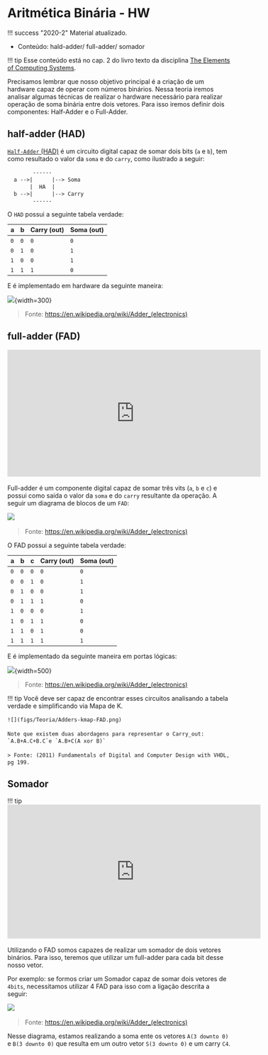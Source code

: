 # Aritmética Binária - HW

!!! success "2020-2"
    Material atualizado.

- Conteúdo: hald-adder/ full-adder/ somador

!!! tip
    Esse conteúdo está no cap. 2 do livro texto da disciplina [The Elements of Computing Systems](https://b1391bd6-da3d-477d-8c01-38cdf774495a.filesusr.com/ugd/44046b_f0eaab042ba042dcb58f3e08b46bb4d7.pdf).

Precisamos lembrar que nosso objetivo principal é a criação de um hardware capaz de operar com números binários. Nessa teoria iremos analisar algumas técnicas de realizar o hardware necessário para realizar operação de soma binária entre dois vetores. Para isso iremos definir dois componentes: Half-Adder e o Full-Adder.

## half-adder (HAD)

[`Half-Adder` (HAD)](https://en.wikipedia.org/wiki/Adder_(electronics)) é um circuito digital capaz de somar dois bits (`a` e `b`), tem como resultado o valor da `soma` e do `carry`, como ilustrado a seguir: 

```
        ------
  a -->|      |--> Soma
       |  HA  |
  b -->|      |--> Carry
        ------
```

O `HAD` possui a seguinte tabela verdade:

| a   | b   | Carry (out) | Soma (out) |
| --  | --  | -----       | -----      |
| `0` | `0` | `0`         | `0`        |
| `0` | `1` | `0`         | `1`        |
| `1` | `0` | `0`         | `1`        |
| `1` | `1` | `1`         | `0`        |

E é implementado em hardware da seguinte maneira:

![](https://upload.wikimedia.org/wikipedia/commons/thumb/d/d9/Half_Adder.svg/440px-Half_Adder.svg.png){width=300}

> Fonte: https://en.wikipedia.org/wiki/Adder_(electronics)

## full-adder (FAD)

<iframe width="571" height="286" src="https://www.youtube.com/embed/RK3P9L2ZXk4" frameborder="0" allow="accelerometer; autoplay; encrypted-media; gyroscope; picture-in-picture" allowfullscreen></iframe>

Full-adder é um componente digital capaz de somar três vits (`a`, `b` e `c`) e possui como saída o valor da `soma` e do `carry` resultante da operação. A seguir um diagrama de blocos de um `FAD`:

![](https://upload.wikimedia.org/wikipedia/commons/thumb/4/48/1-bit_full-adder.svg/440px-1-bit_full-adder.svg.png)

> Fonte: https://en.wikipedia.org/wiki/Adder_(electronics)

O FAD possui a seguinte tabela verdade:

| a   | b   | c   | Carry (out) | Soma (out) |
| --  | --  | --  | -----       | -----      |
| `0` | `0` | `0` | `0`         | `0`        |
| `0` | `0` | `1` | `0`         | `1`        |
| `0` | `1` | `0` | `0`         | `1`        |
| `0` | `1` | `1` | `1`         | `0`        |
| `1` | `0` | `0` | `0`         | `1`        |
| `1` | `0` | `1` | `1`         | `0`        |
| `1` | `1` | `0` | `1`         | `0`        |
| `1` | `1` | `1` | `1`         | `1`        |

E é implementado da seguinte maneira em portas lógicas:

![](https://upload.wikimedia.org/wikipedia/commons/thumb/6/69/Full-adder_logic_diagram.svg/440px-Full-adder_logic_diagram.svg.png){width=500}

> Fonte: https://en.wikipedia.org/wiki/Adder_(electronics)

!!! tip
    Você deve ser capaz de encontrar esses circuitos analisando a tabela verdade e simplificando via Mapa de K.
    
    ![](figs/Teoria/Adders-kmap-FAD.png)
    
    Note que existem duas abordagens para representar o Carry_out: `A.B+A.C+B.C`e `A.B+C(A xor B)`
    
    > Fonte: (2011) Fundamentals of Digital and Computer Design with VHDL, pg 199.

## Somador

!!! tip
    <iframe width="571" height="302" src="https://www.youtube.com/embed/NO7Gt8IDSGA" frameborder="0" allow="accelerometer; autoplay; encrypted-media; gyroscope; picture-in-picture" allowfullscreen></iframe>

Utilizando o FAD somos capazes de realizar um somador de dois vetores binários. Para isso, teremos que utilizar um full-adder para cada bit desse nosso vetor. 

Por exemplo: se formos criar um Somador capaz de somar dois vetores de `4bits`, necessitamos utilizar 4 FAD para isso com a ligação descrita a seguir:

![](https://upload.wikimedia.org/wikipedia/commons/thumb/5/5d/4-bit_ripple_carry_adder.svg/2560px-4-bit_ripple_carry_adder.svg.png)

> Fonte: https://en.wikipedia.org/wiki/Adder_(electronics)

Nesse diagrama, estamos realizando a soma ente os vetores `A(3 downto 0)` e `B(3 downto 0)` que resulta em um outro vetor `S(3 downto 0)` e um carry `C4`.


